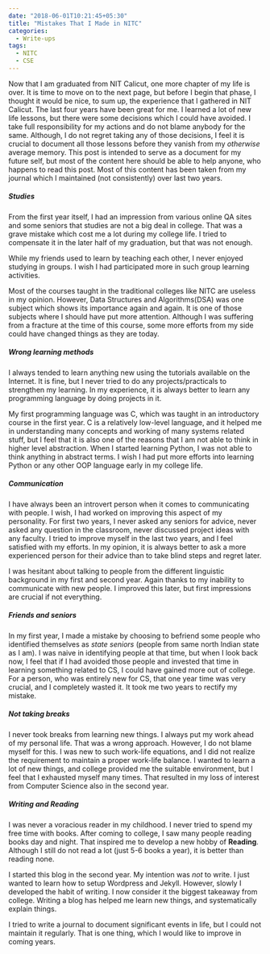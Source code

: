 ```yaml
---
date: "2018-06-01T10:21:45+05:30"
title: "Mistakes That I Made in NITC"
categories:
  - Write-ups
tags:
  - NITC
  - CSE
---
```


Now that I am graduated from NIT Calicut, one more chapter of my life is over. It is time to move on to the next page, but before I begin that phase, I thought it would be nice, to sum up, the experience that I gathered in NIT Calicut. The last four years have been great for me. I learned a lot of new life lessons, but there were some decisions which I could have avoided. I take full responsibility for my actions and do not blame anybody for the same. Although, I do not regret taking any of those decisions, I feel it is crucial to document all those lessons before they vanish from my *otherwise* average memory. This post is intended to serve as a document for my future self, but most of the content here should be able to help anyone, who happens to read this post. Most of this content has been taken from my journal which I maintained (not consistently) over last two years.

##### Studies
From the first year itself, I had an impression from various online QA sites and some seniors that studies are not a big deal in college. That was a grave mistake which cost me a lot during my college life. I tried to compensate it in the later half of my graduation, but that was not enough. 

While my friends used to learn by teaching each other, I never enjoyed studying in groups. I wish I had participated more in such group learning activities. 

Most of the courses taught in the traditional colleges like NITC are useless in my opinion. However, Data Structures and Algorithms(DSA) was one subject which shows its importance again and again. It is one of those subjects where I should have put more attention. Although I was suffering from a fracture at the time of this course, some more efforts from my side could have changed things as they are today.


##### Wrong learning methods

I always tended to learn anything new using the tutorials available on the Internet. It is fine, but I never tried to do any projects/practicals to strengthen my learning. In my experience, it is always better to learn any programming language by doing projects in it. 

My first programming language was C, which was taught in an introductory course in the first year. C is a relatively low-level language, and it helped me in understanding many concepts and working of many systems related stuff, but I feel that it is also one of the reasons that I am not able to think in higher level abstraction. When I started learning Python, I was not able to think anything in abstract terms. I wish I had put more efforts into learning Python or any other OOP language early in my college life.

##### Communication

I have always been an introvert person when it comes to communicating with people. I wish, I had worked on improving this aspect of my personality. For first two years, I never asked any seniors for advice, never asked any question in the classroom, never discussed project ideas with any faculty. I tried to improve myself in the last two years, and I feel satisfied with my efforts. In my opinion, it is always better to ask a more experienced person for their advice than to take blind steps and regret later.

I was hesitant about talking to people from the different linguistic background in my first and second year. Again thanks to my inability to communicate with new people. I improved this later, but first impressions are crucial if not everything.

##### Friends and seniors

In my first year, I made a mistake by choosing to befriend some people who identified themselves as *state seniors* (people from same north Indian state as I am). I was naive in identifying people at that time, but when I look back now, I feel that if I had avoided those people and invested that time in learning something related to CS, I could have gained more out of college. For a person, who was entirely new for CS, that one year time was very crucial, and I completely wasted it. It took me two years to rectify my mistake.

##### Not taking breaks

I never took breaks from learning new things. I always put my work ahead of my personal life. That was a wrong approach. However, I do not blame myself for this. I was new to such work-life equations, and I did not realize the requirement to maintain a proper work-life balance. I wanted to learn a lot of new things, and college provided me the suitable environment, but I feel that I exhausted myself many times. That resulted in my loss of interest from Computer Science also in the second year.

##### Writing and Reading

I was never a voracious reader in my childhood. I never tried to spend my free time with books. After coming to college, I saw many people reading books day and night. That inspired me to develop a new hobby of **Reading**. Although I still do not read a lot (just 5-6 books a year), it is better than reading none.

I started this blog in the second year. My intention was *not* to write. I just wanted to learn how to setup Wordpress and Jekyll. However, slowly I developed the habit of writing. I now consider it the biggest takeaway from college. Writing a blog has helped me learn new things, and systematically explain things.

I tried to write a journal to document significant events in life, but I could not maintain it regularly. That is one thing, which I would like to improve in coming years.